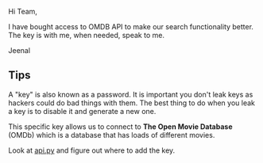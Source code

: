 Hi Team,

I have bought access to OMDB API to make our search functionality better. The key is with me, when needed, speak to me.

Jeenal

## Tips

A "key" is also known as a password. It is important you don't leak keys as hackers could do bad things with them. The best thing to do when you leak a key is to disable it and generate a new one.

This specific key allows us to connect to **The Open Movie Database** (OMDb) which is a database that has loads of different movies.

Look at [api.py](../api/api.py) and figure out where to add the key.
